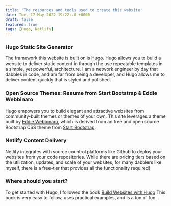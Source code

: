 ```yaml
---
title: 'The resources and tools used to create this website'
date: Tue, 17 May 2022 19:22:.0 +0000
draft: false
featured: true
tags: [Hugo, Netlify]
---
```


### Hugo Static Site Generator

The framework this website is built on is [Hugo](https://gohugo.io "Hugo").  Hugo allows you to build a website to deliver static content in through the use repeatable templates in a simple, yet powerful, architecture.  I am a network engineer by day that dabbles in code, and am far from being a developer, and Hugo allows me to deliver content quickly that is styled and polished.

### Open Source Themes: Resume from Start Bootstrap & Eddie Webbinaro

Hugo empowers you to build elegant and attractive websites from community-built themes or themes of your own.  This site leverages a theme built by [Eddie Webbinaro](https://webbinaro.dev/), which is derived from an free and open source Bootstrap CSS theme from [Start Bootstrap](https://startbootstrap.com/theme/resume).

### Netlify Content Delivery

Netlify integrates with source countrol platforms like Github to deploy your websites from your code repositories.  While there are pricing tiers based on the utilization, updates, and scale of your websites, for many dabblers like myself, there is a free-tier that provides all the functionality required!

### Where should you start?

To get started with Hugo, I followed the book [Build Websites with Hugo](https://pragprog.com/titles/bhhugo/build-websites-with-hugo/)  This book is very easy to follow, uses practical examples, and is a ton of fun.  